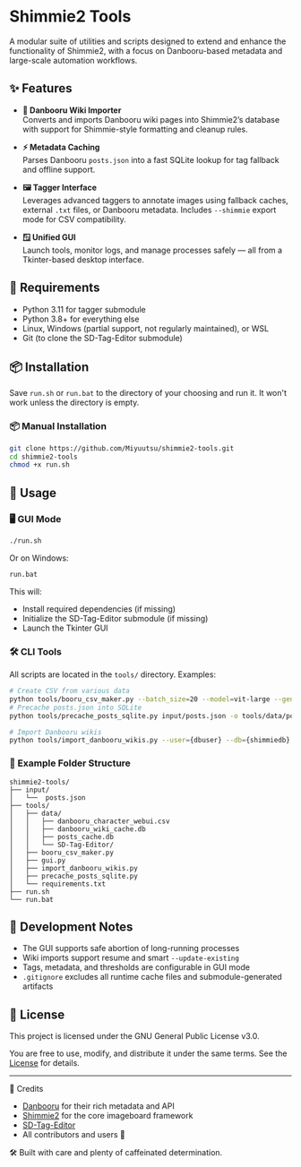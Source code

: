 # Shimmie2 Tools

A modular suite of utilities and scripts designed to extend and enhance the functionality of Shimmie2, with a focus on Danbooru-based metadata and large-scale automation workflows.

## ✨ Features

- **📄 Danbooru Wiki Importer**  
  Converts and imports Danbooru wiki pages into Shimmie2’s database with support for Shimmie-style formatting and cleanup rules.

- **⚡ Metadata Caching**  
  Parses Danbooru `posts.json` into a fast SQLite lookup for tag fallback and offline support.

- **🖼️ Tagger Interface**  
  Leverages advanced taggers to annotate images using fallback caches, external `.txt` files, or Danbooru metadata. Includes `--shimmie` export mode for CSV compatibility.

- **🪟 Unified GUI**  
  Launch tools, monitor logs, and manage processes safely — all from a Tkinter-based desktop interface.

## 🧠 Requirements

- Python 3.11 for tagger submodule
- Python 3.8+ for everything else
- Linux, Windows (partial support, not regularly maintained), or WSL
- Git (to clone the SD-Tag-Editor submodule)

## 📦 Installation

Save `run.sh` or `run.bat` to the directory of your choosing and run it. It won't work unless the directory is empty.

### 📦 Manual Installation

```bash
git clone https://github.com/Miyuutsu/shimmie2-tools.git
cd shimmie2-tools
chmod +x run.sh
```

## 🚀 Usage

### 🖥 GUI Mode

```bash
./run.sh
```

Or on Windows:

```bat
run.bat
```

This will:

- Install required dependencies (if missing)
- Initialize the SD-Tag-Editor submodule (if missing)
- Launch the Tkinter GUI

### 🛠 CLI Tools

All scripts are located in the `tools/` directory. Examples:

```bash
# Create CSV from various data
python tools/booru_csv_maker.py --batch_size=20 --model=vit-large --gen_threshold=0.35 --rating_threshold=0.35 --char_threshold=0.75 --subfolder=True --shimmie=True --no_prune=True --threads=16 --input_cache=tools/data/posts_cache.db
# Precache posts.json into SQLite
python tools/precache_posts_sqlite.py input/posts.json -o tools/data/posts_cache.db --threads 8

# Import Danbooru wikis
python tools/import_danbooru_wikis.py --user={dbuser} --db={shimmiedb} --pages=20 --convert=shimmie
```

### 🔗 Example Folder Structure

```
shimmie2-tools/
├── input/
│   └──  posts.json
├── tools/
│   ├── data/
│   │   ├── danbooru_character_webui.csv
│   │   ├── danbooru_wiki_cache.db
│   │   ├── posts_cache.db
│   │   └── SD-Tag-Editor/
│   ├── booru_csv_maker.py
│   ├── gui.py
│   ├── import_danbooru_wikis.py
│   ├── precache_posts_sqlite.py
│   └── requirements.txt
├── run.sh
└── run.bat
```

## 🧪 Development Notes

- The GUI supports safe abortion of long-running processes
- Wiki imports support resume and smart `--update-existing`
- Tags, metadata, and thresholds are configurable in GUI mode
- `.gitignore` excludes all runtime cache files and submodule-generated artifacts

## 📜 License

This project is licensed under the GNU General Public License v3.0.

You are free to use, modify, and distribute it under the same terms.
See the [License](LICENSE) for details.

---

💖 Credits
- [Danbooru](https://danbooru.donmai.us/) for their rich metadata and API
- [Shimmie2](https://github.com/shish/shimmie2) for the core imageboard framework
- [SD-Tag-Editor](https://github.com/derrian-distro/SD-Tag-Editor)
- All contributors and users 💜

🛠 Built with care and plenty of caffeinated determination.
